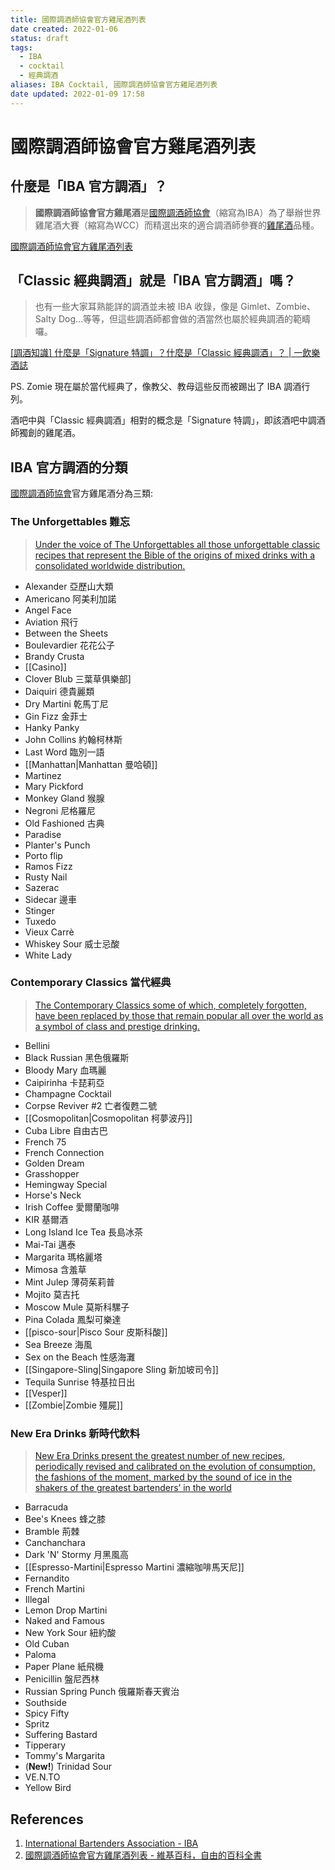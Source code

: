 ```yaml
---
title: 國際調酒師協會官方雞尾酒列表
date created: 2022-01-06
status: draft
tags:
  - IBA
  - cocktail
  - 經典調酒
aliases: IBA Cocktail, 國際調酒師協會官方雞尾酒列表
date updated: 2022-01-09 17:58
---
```


# 國際調酒師協會官方雞尾酒列表

## 什麼是「IBA 官方調酒」？

> **國際調酒師協會官方雞尾酒**是[國際調酒師協會](https://zh.wikipedia.org/wiki/%E5%9C%8B%E9%9A%9B%E8%AA%BF%E9%85%92%E5%B8%AB%E5%8D%94%E6%9C%83 "國際調酒師協會")（縮寫為IBA）為了舉辦世界雞尾酒大賽（縮寫為WCC）而精選出來的適合調酒師參賽的[雞尾酒](https://zh.wikipedia.org/wiki/%E9%B8%A1%E5%B0%BE%E9%85%92 "雞尾酒")品種。

[國際調酒師協會官方雞尾酒列表](https://zh.wikipedia.org/zh-tw/%E5%9B%BD%E9%99%85%E8%B0%83%E9%85%92%E5%B8%88%E5%8D%8F%E4%BC%9A%E5%AE%98%E6%96%B9%E9%B8%A1%E5%B0%BE%E9%85%92%E5%88%97%E8%A1%A8)

## 「Classic 經典調酒」就是「IBA 官方調酒」嗎？

> 也有一些大家耳熟能詳的調酒並未被 IBA 收錄，像是 Gimlet、Zombie、Salty Dog…等等，但這些調酒師都會做的酒當然也屬於經典調酒的範疇囉。

[[調酒知識] 什麼是「Signature 特調」？什麼是「Classic 經典調酒」？ | 一飲樂酒誌](https://www.1shot.tw/20111/%E8%AA%BF%E9%85%92%E7%9F%A5%E8%AD%98-%E4%BB%80%E9%BA%BC%E6%98%AF%E3%80%8Csignature-%E7%89%B9%E8%AA%BF%E3%80%8D%EF%BC%9F%E4%BB%80%E9%BA%BC%E6%98%AF%E3%80%8Cclassic-%E7%B6%93%E5%85%B8%E8%AA%BF)

PS. Zomie 現在屬於當代經典了，像教父、教母這些反而被踢出了 IBA 調酒行列。

酒吧中與「Classic 經典調酒」相對的概念是「Signature 特調」，即該酒吧中調酒師獨創的雞尾酒。

## IBA 官方調酒的分類

[國際調酒師協會](https://zh.wikipedia.org/wiki/%E5%9C%8B%E9%9A%9B%E8%AA%BF%E9%85%92%E5%B8%AB%E5%8D%94%E6%9C%83 "國際調酒師協會")官方雞尾酒分為三類:

### The Unforgettables 難忘

> [Under the voice of The Unforgettables all those unforgettable classic recipes that represent the Bible of the origins of mixed drinks with a consolidated worldwide distribution.](https://iba-world.com/category/iba-cocktails/the-unforgettables/)

- Alexander 亞歷山大類
- Americano 阿美利加諾
- Angel Face
- Aviation 飛行
- Between the Sheets
- Boulevardier 花花公子
- Brandy Crusta
- [[Casino]]
- Clover Blub 三葉草俱樂部]
- Daiquiri 德貴麗類
- Dry Martini 乾馬丁尼
- Gin Fizz 金菲士
- Hanky Panky
- John Collins 約翰柯林斯
- Last Word 臨別一語
- [[Manhattan|Manhattan 曼哈頓]]
- Martinez
- Mary Pickford
- Monkey Gland 猴腺
- Negroni 尼格羅尼
- Old Fashioned 古典
- Paradise
- Planter's Punch
- Porto flip
- Ramos Fizz
- Rusty Nail
- Sazerac
- Sidecar 邊車
- Stinger
- Tuxedo
- Vieux Carrè
- Whiskey Sour 威士忌酸
- White Lady

### Contemporary Classics 當代經典

> [The Contemporary Classics some of which, completely forgotten, have been replaced by those that remain popular all over the world as a symbol of class and prestige drinking.](https://iba-world.com/category/iba-cocktails/contemporary-classics/)

- Bellini
- Black Russian 黑色俄羅斯
- Bloody Mary 血瑪麗
- Caipirinha 卡琵莉亞
- Champagne Cocktail
- Corpse Reviver #2 亡者復甦二號
- [[Cosmopolitan|Cosmopolitan 柯夢波丹]]
- Cuba Libre 自由古巴
- French 75
- French Connection
- Golden Dream
- Grasshopper
- Hemingway Special
- Horse's Neck
- Irish Coffee 愛爾蘭咖啡
- KIR 基爾酒
- Long Island Ice Tea 長島冰茶
- Mai-Tai 邁泰
- Margarita 瑪格麗塔
- Mimosa 含羞草
- Mint Julep 薄荷茱莉普
- Mojito 莫吉托
- Moscow Mule 莫斯科騾子
- Pina Colada 鳳梨可樂達
- [[pisco-sour|Pisco Sour 皮斯科酸]]
- Sea Breeze 海風
- Sex on the Beach 性感海灘
- [[Singapore-Sling|Singapore Sling 新加坡司令]]
- Tequila Sunrise 特基拉日出
- [[Vesper]]
- [[Zombie|Zombie 殭屍]]

### New Era Drinks 新時代飲料

> [New Era Drinks present the greatest number of new recipes, periodically revised and calibrated on the evolution of consumption, the fashions of the moment, marked by the sound of ice in the shakers of the greatest bartenders’ in the world](https://iba-world.com/category/iba-cocktails/new-era-drinks/)

- Barracuda
- Bee's Knees 蜂之膝
- Bramble 荊棘
- Canchanchara
- Dark 'N' Stormy 月黑風高
- [[Espresso-Martini|Espresso Martini 濃縮咖啡馬天尼]]
- Fernandito
- French Martini
- Illegal
- Lemon Drop Martini
- Naked and Famous
- New York Sour 紐約酸
- Old Cuban
- Paloma
- Paper Plane 紙飛機
- Penicillin 盤尼西林
- Russian Spring Punch 俄羅斯春天賓治
- Southside
- Spicy Fifty
- Spritz
- Suffering Bastard
- Tipperary
- Tommy's Margarita
- (**New!**) Trinidad Sour
- VE.N.TO
- Yellow Bird

## References

1. [International Bartenders Association - IBA](https://iba-world.com/)
2. [國際調酒師協會官方雞尾酒列表 - 維基百科，自由的百科全書](https://zh.wikipedia.org/zh-tw/%E5%9B%BD%E9%99%85%E8%B0%83%E9%85%92%E5%B8%88%E5%8D%8F%E4%BC%9A%E5%AE%98%E6%96%B9%E9%B8%A1%E5%B0%BE%E9%85%92%E5%88%97%E8%A1%A8)

